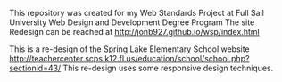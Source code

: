 This repository was created for my Web Standards Project at 
Full Sail University Web Design and Development Degree Program
The site Redesign can be reached at http://jonb927.github.io/wsp/index.html

This is a re-design of the Spring Lake Elementary School website http://teachercenter.scps.k12.fl.us/education/school/school.php?sectionid=43/
This re-design uses some responsive design techniques.

